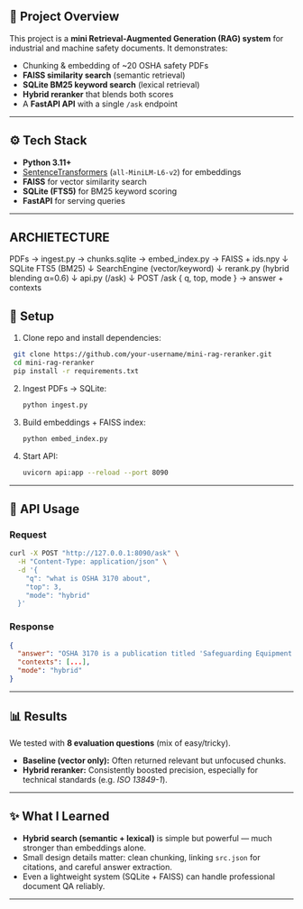 


## 📖 Project Overview

This project is a **mini Retrieval-Augmented Generation (RAG) system** for industrial and machine safety documents.
It demonstrates:

* Chunking & embedding of \~20 OSHA safety PDFs
* **FAISS similarity search** (semantic retrieval)
* **SQLite BM25 keyword search** (lexical retrieval)
* **Hybrid reranker** that blends both scores
* A **FastAPI API** with a single `/ask` endpoint

---

## ⚙️ Tech Stack

* **Python 3.11+**
* [SentenceTransformers](https://www.sbert.net/) (`all-MiniLM-L6-v2`) for embeddings
* **FAISS** for vector similarity search
* **SQLite (FTS5)** for BM25 keyword scoring
* **FastAPI** for serving queries

---


## ARCHIETECTURE
PDFs → ingest.py → chunks.sqlite → embed_index.py → FAISS + ids.npy
                               ↓
                      SQLite FTS5 (BM25)
                               ↓
                     SearchEngine (vector/keyword)
                               ↓
                   rerank.py (hybrid blending α=0.6)
                               ↓
                         api.py (/ask)
                               ↓
          POST /ask { q, top, mode } → answer + contexts



## 🚀 Setup

1. Clone repo and install dependencies:
 
 ```bash
  git clone https://github.com/your-username/mini-rag-reranker.git
  cd mini-rag-reranker
  pip install -r requirements.txt
   ```

2. Ingest PDFs → SQLite:

   ```bash
   python ingest.py
   ```

3. Build embeddings + FAISS index:

   ```bash
   python embed_index.py
   ```

4. Start API:

   ```bash
   uvicorn api:app --reload --port 8090
   ```

---

## 📡 API Usage

### Request

```bash
curl -X POST "http://127.0.0.1:8090/ask" \
  -H "Content-Type: application/json" \
  -d '{
    "q": "what is OSHA 3170 about",
    "top": 3,
    "mode": "hybrid"
  }'
```

### Response

```json
{
  "answer": "OSHA 3170 is a publication titled 'Safeguarding Equipment and Protecting Employees from Amputations'. It provides guidance on identifying amputation hazards and safeguarding machinery.",
  "contexts": [...],
  "mode": "hybrid"
}
```

---

## 📊 Results

We tested with **8 evaluation questions** (mix of easy/tricky).

* **Baseline (vector only):** Often returned relevant but unfocused chunks.
* **Hybrid reranker:** Consistently boosted precision, especially for technical standards (e.g. *ISO 13849-1*).

---

## ✨ What I Learned

* **Hybrid search (semantic + lexical)** is simple but powerful — much stronger than embeddings alone.
* Small design details matter: clean chunking, linking `src.json` for citations, and careful answer extraction.
* Even a lightweight system (SQLite + FAISS) can handle professional document QA reliably.

---

